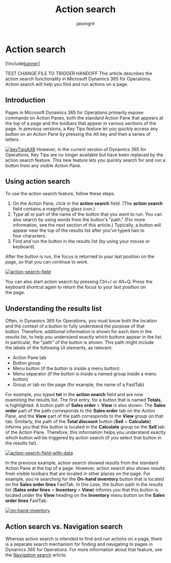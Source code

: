 ﻿---
# required metadata

title: Action search
description: This article describes the action search functionality in Microsoft Dynamics 365 for Operations. Action search will help you find and run actions on a page.
author: jasongre
manager: AnnBe
ms.date: 04/04/2017
ms.topic: article
ms.prod: 
ms.service: Dynamics365Operations
ms.technology: 

# optional metadata

# ms.search.form: 
# ROBOTS: 
audience: Application User
# ms.devlang: 
# ms.reviewer: 71
ms.search.scope: AX 7.0.0, Operations, Core
# ms.tgt_pltfrm: 
ms.custom: 62303
ms.assetid: 62c70de0-fdde-4417-8e08-0583fb095a40
ms.search.region: Global
# ms.search.industry: 
ms.author: jasongre
ms.search.validFrom: 2016-02-28
ms.dyn365.ops.version: AX 7.0.0

---

# Action search

[!include[banner](../includes/banner.md)]


TEST CHANGE FILE TO TRIGGER HANDOFF This article describes the action search functionality in Microsoft Dynamics 365 for Operations. Action search will help you find and run actions on a page.

Introduction
------------

Pages in Microsoft Dynamics 365 for Operations primarily expose commands on Action Panes, both the standard Action Pane that appears at the top of a page and the toolbars that appear in various sections of the page. In previous versions, a Key Tips feature let you quickly access any button on an Action Pane by pressing the Alt key and then a series of letters. 

[![keyTipsAX6](./media/keytipsax6.png)](./media/keytipsax6.png) 
However, in the current version of Dynamics 365 for Operations, Key Tips are no longer available but have been replaced by the action search feature. This new feature lets you quickly search for and run a button from any visible Action Pane.

## Using action search
To use the action search feature, follow these steps.

1.  On the Action Pane, click in the **action search** field. (The **action search** field contains a magnifying glass icon.)
2.  Type all or part of the name of the button that you want to run. You can also search by using words from the button's "path." (For more information, see the next section of this article.) Typically, a button will appear near the top of the results list after you've typed two to four characters.
3.  Find and run the button in the results list (by using your mouse or keyboard).

After the button is run, the focus is returned to your last position on the page, so that you can continue to work. 

[![action-search-field](./media/action-search-field.png)](./media/action-search-field.png)

You can also start action search by pressing Ctrl+/ or Alt+Q. Press the keyboard shortcut again to return the focus to your last position on the page.

## Understanding the results list
Often, in Dynamics 365 for Operations, you must know both the location and the context of a button to fully understand the purpose of that button. Therefore, additional information is shown for each item in the results list, to help you understand exactly which buttons appear in the list. In particular, the "path" of the button is shown. This path might include the labels of the following UI elements, as relevant:

-   Action Pane tab
-   Button group
-   Menu button (if the button is inside a menu button)
-   Menu separator (if the button is inside a named group inside a menu button)
-   Group or tab on the page (for example, the name of a FastTab)

For example, you typed **tot** in the **action search** field and are now examining the results list. The first entry, for a button that is named **Totals**, is highlighted. A button path of **Sales order** &gt; **View** is also shown. The **Sales order** part of the path corresponds to the **Sales order** tab on the Action Pane, and the **View** part of the path corresponds to the **View** group on that tab. Similarly, the path of the **Total discount** button (**Sell** &gt; **Calculate**) informs you that this button is located in the **Calculate** group on the **Sell** tab of the Action Pane. Therefore, this information helps you understand exactly which button will be triggered by action search (if you select that button in the results list). 

[![action-search-field-with-data](./media/action-search-field-with-data.png)](./media/action-search-field-with-data.png) 

In the previous example, action search showed results from the standard Action Pane at the top of a page. However, action search also shows results from visible toolbars that are located in other places on the page. For example, you're searching for the **On-hand inventory** button that is located on the **Sales order lines** FastTab. In this case, the button path in the results list (**Sales order lines** &gt; **Inventory** &gt; **View**) informs you that this button is located under the **View** heading on the **Inventory** menu button on the **Sales order lines** FastTab. 

[![on-hand-inventory](./media/on-hand-inventory.png)](./media/on-hand-inventory.png)

## Action search vs. Navigation search
Whereas action search is intended to find and run actions on a page, there is a separate search mechanism for finding and navigating to pages in Dynamics 365 for Operations. For more information about that feature, see the [Navigation search](navigation-search.md) article.



